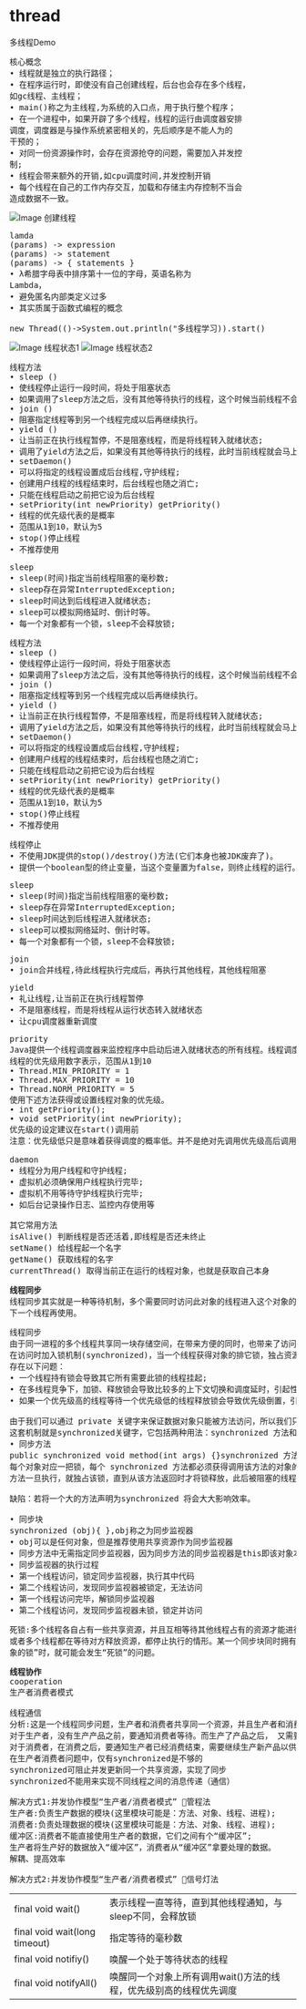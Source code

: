 # thread
多线程Demo

<pre>
核心概念
• 线程就是独立的执行路径；
• 在程序运行时，即使没有自己创建线程，后台也会存在多个线程，
如gc线程、主线程；
• main()称之为主线程,为系统的入口点，用于执行整个程序；
• 在一个进程中，如果开辟了多个线程，线程的运行由调度器安排
调度，调度器是与操作系统紧密相关的，先后顺序是不能人为的
干预的；
• 对同一份资源操作时，会存在资源抢夺的问题，需要加入并发控
制;
• 线程会带来额外的开销,如cpu调度时间,并发控制开销
• 每个线程在自己的工作内存交互，加载和存储主内存控制不当会
造成数据不一致。
</pre>

![Image 创建线程](https://raw.githubusercontent.com/li671207/thread/master/images/20190609151009.png)

<pre>
lamda
(params) -> expression
(params) -> statement
(params) -> { statements }
• λ希腊字母表中排序第十一位的字母，英语名称为
Lambda，
• 避免匿名内部类定义过多
• 其实质属于函数式编程的概念

new Thread(()->System.out.println("多线程学习)).start()
</pre>

![Image 线程状态1](https://raw.githubusercontent.com/li671207/thread/master/images/20190609160547.png)
![Image 线程状态2](https://raw.githubusercontent.com/li671207/thread/master/images/20190609155749.png)

<pre>
线程方法
• sleep () 
• 使线程停止运行一段时间，将处于阻塞状态
• 如果调用了sleep方法之后，没有其他等待执行的线程，这个时候当前线程不会马上恢复执行！
• join () 
• 阻塞指定线程等到另一个线程完成以后再继续执行。
• yield () 
• 让当前正在执行线程暂停，不是阻塞线程，而是将线程转入就绪状态;
• 调用了yield方法之后，如果没有其他等待执行的线程，此时当前线程就会马上恢复执行！
• setDaemon() 
• 可以将指定的线程设置成后台线程,守护线程;
• 创建用户线程的线程结束时，后台线程也随之消亡;
• 只能在线程启动之前把它设为后台线程
• setPriority(int newPriority) getPriority()
• 线程的优先级代表的是概率
• 范围从1到10，默认为5
• stop()停止线程
• 不推荐使用
</pre>

<pre>
sleep
• sleep(时间)指定当前线程阻塞的毫秒数;
• sleep存在异常InterruptedException;
• sleep时间达到后线程进入就绪状态;
• sleep可以模拟网络延时、倒计时等。
• 每一个对象都有一个锁，sleep不会释放锁;
</pre>

<pre>
线程方法
• sleep () 
• 使线程停止运行一段时间，将处于阻塞状态
• 如果调用了sleep方法之后，没有其他等待执行的线程，这个时候当前线程不会马上恢复执行！
• join () 
• 阻塞指定线程等到另一个线程完成以后再继续执行。
• yield () 
• 让当前正在执行线程暂停，不是阻塞线程，而是将线程转入就绪状态;
• 调用了yield方法之后，如果没有其他等待执行的线程，此时当前线程就会马上恢复执行！
• setDaemon() 
• 可以将指定的线程设置成后台线程,守护线程;
• 创建用户线程的线程结束时，后台线程也随之消亡;
• 只能在线程启动之前把它设为后台线程
• setPriority(int newPriority) getPriority()
• 线程的优先级代表的是概率
• 范围从1到10，默认为5
• stop()停止线程
• 不推荐使用
</pre>
<pre>
线程停止
• 不使用JDK提供的stop()/destroy()方法(它们本身也被JDK废弃了)。
• 提供一个boolean型的终止变量，当这个变量置为false，则终止线程的运行。
</pre>
<pre>
sleep
• sleep(时间)指定当前线程阻塞的毫秒数;
• sleep存在异常InterruptedException;
• sleep时间达到后线程进入就绪状态;
• sleep可以模拟网络延时、倒计时等。
• 每一个对象都有一个锁，sleep不会释放锁;
</pre>
<pre>
join
• join合并线程,待此线程执行完成后，再执行其他线程，其他线程阻塞
</pre>
<pre>
yield
• 礼让线程,让当前正在执行线程暂停
• 不是阻塞线程，而是将线程从运行状态转入就绪状态
• 让cpu调度器重新调度
</pre>
<pre>
priority
Java提供一个线程调度器来监控程序中启动后进入就绪状态的所有线程。线程调度器按照线程的优先级决定应调度哪个线程来执行。
线程的优先级用数字表示，范围从1到10
• Thread.MIN_PRIORITY = 1
• Thread.MAX_PRIORITY = 10
• Thread.NORM_PRIORITY = 5
使用下述方法获得或设置线程对象的优先级。
• int getPriority();
• void setPriority(int newPriority);
优先级的设定建议在start()调用前
注意：优先级低只是意味着获得调度的概率低。并不是绝对先调用优先级高后调用优先级低的线程。

daemon
• 线程分为用户线程和守护线程;
• 虚拟机必须确保用户线程执行完毕;
• 虚拟机不用等待守护线程执行完毕;
• 如后台记录操作日志、监控内存使用等

其它常用方法
isAlive() 判断线程是否还活着,即线程是否还未终止
setName() 给线程起一个名字
getName() 获取线程的名字
currentThread() 取得当前正在运行的线程对象，也就是获取自己本身
</pre>

<pre>
<b>线程同步</b>
线程同步其实就是一种等待机制，多个需要同时访问此对象的线程进入这个对象的等待池形成队列，等待前面的线程使用完毕后，
下一个线程再使用。
</pre>
<pre>
线程同步
由于同一进程的多个线程共享同一块存储空间，在带来方便的同时，也带来了访问冲突的问题。为了保证数据在方法中被访问时的正确性，
在访问时加入锁机制(synchronized)，当一个线程获得对象的排它锁，独占资源，其他线程必须等待，使用后释放锁即可。
存在以下问题：
• 一个线程持有锁会导致其它所有需要此锁的线程挂起;
• 在多线程竞争下，加锁、释放锁会导致比较多的上下文切换和调度延时，引起性能问题;
• 如果一个优先级高的线程等待一个优先级低的线程释放锁会导致优先级倒置，引起性能问题。

由于我们可以通过 private 关键字来保证数据对象只能被方法访问，所以我们只需针对方法提出一套机制，
这套机制就是synchronized关键字，它包括两种用法：synchronized 方法和 synchronized 块。
• 同步方法
public synchronized void method(int args) {}synchronized 方法控制对“成员变量|类变量”对象的访问：
每个对象对应一把锁，每个 synchronized 方法都必须获得调用该方法的对象的锁方能执行，否则所属线程阻塞，
方法一旦执行，就独占该锁，直到从该方法返回时才将锁释放，此后被阻塞的线程方能获得该锁，重新进入可执行状态。

缺陷：若将一个大的方法声明为synchronized 将会大大影响效率。

• 同步块
synchronized (obj){ },obj称之为同步监视器
• obj可以是任何对象，但是推荐使用共享资源作为同步监视器
• 同步方法中无需指定同步监视器，因为同步方法的同步监视器是this即该对象本身，或class即类的模子
• 同步监视器的执行过程
• 第一个线程访问，锁定同步监视器，执行其中代码
• 第二个线程访问，发现同步监视器被锁定，无法访问
• 第一个线程访问完毕，解锁同步监视器
• 第二个线程访问，发现同步监视器未锁，锁定并访问
</pre>
<pre>
死锁:多个线程各自占有一些共享资源，并且互相等待其他线程占有的资源才能进行，而导致两个
或者多个线程都在等待对方释放资源，都停止执行的情形。某一个同步块同时拥有“两个以上对
象的锁”时，就可能会发生“死锁”的问题。
</pre>

<pre>
<b>线程协作</b>
cooperation
生产者消费者模式

线程通信
分析:这是一个线程同步问题，生产者和消费者共享同一个资源，并且生产者和消费者之间相互依赖，互为条件
对于生产者，没有生产产品之前，要通知消费者等待。而生产了产品之后， 又需要马上通知消费者消费
对于消费者，在消费之后，要通知生产者已经消费结束，需要继续生产新产品以供消费
在生产者消费者问题中，仅有synchronized是不够的
synchronized可阻止并发更新同一个共享资源，实现了同步
synchronized不能用来实现不同线程之间的消息传递（通信）

解决方式1:并发协作模型“生产者/消费者模式” 管程法
生产者:负责生产数据的模块(这里模块可能是：方法、对象、线程、进程);
消费者:负责处理数据的模块(这里模块可能是：方法、对象、线程、进程);
缓冲区:消费者不能直接使用生产者的数据，它们之间有个“缓冲区”;
生产者将生产好的数据放入“缓冲区”，消费者从“缓冲区”拿要处理的数据。
解耦、提高效率

解决方式2:并发协作模型“生产者/消费者模式” 信号灯法
</pre>


<table>
<tr>
<td>final void wait()</td>
<td>表示线程一直等待，直到其他线程通知，与sleep不同，会释放锁</td>
</tr>
<tr>
<td>final void wait(long timeout)</td>
<td>指定等待的毫秒数</td>
</tr>
<tr>
<td>final void notifiy()</td>
<td>唤醒一个处于等待状态的线程</td>
</tr>
<tr>
<td>final void notifyAll()</td>
<td>唤醒同一个对象上所有调用wait()方法的线 程，优先级别高的线程优先调度</td>
</tr>
</table>
